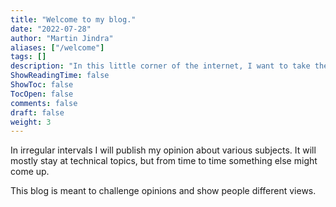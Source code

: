 ```yaml
---
title: "Welcome to my blog."
date: "2022-07-28"
author: "Martin Jindra"
aliases: ["/welcome"]
tags: []
description: "In this little corner of the internet, I want to take the opportunity to add my two cents on certain things as well."
ShowReadingTime: false
ShowToc: false
TocOpen: false
comments: false
draft: false
weight: 3
---
```


In irregular intervals I will publish my opinion about various subjects. It will mostly stay at technical topics, but from time to time something else might come up.

This blog is meant to challenge opinions and show people different views.

